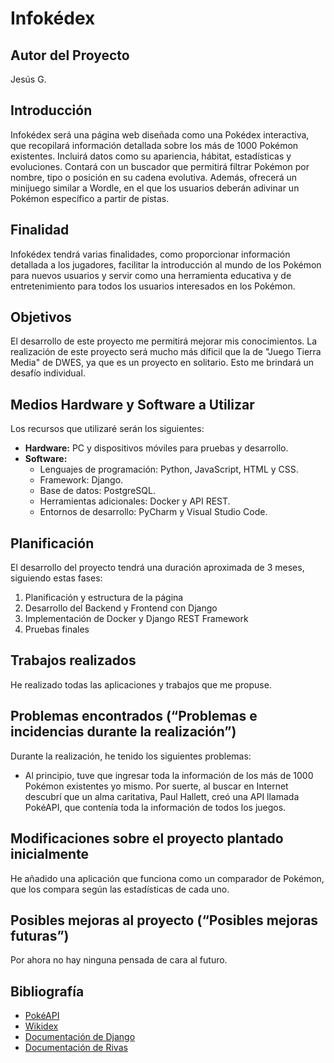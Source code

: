 # Infokédex

## Autor del Proyecto
Jesús G.

## Introducción
Infokédex será una página web diseñada como una Pokédex interactiva, 
que recopilará información detallada sobre los más de 1000 Pokémon existentes. 
Incluirá datos como su apariencia, hábitat, estadísticas y evoluciones. 
Contará con un buscador que permitirá filtrar Pokémon por nombre, tipo o 
posición en su cadena evolutiva. Además, ofrecerá un minijuego similar a Wordle, 
en el que los usuarios deberán adivinar un Pokémon específico a partir de pistas.

## Finalidad
Infokédex tendrá varias finalidades, como proporcionar información 
detallada a los jugadores, facilitar la introducción al mundo de los 
Pokémon para nuevos usuarios y servir como una herramienta educativa y 
de entretenimiento para todos los usuarios interesados en los Pokémon.

## Objetivos
El desarrollo de este proyecto me permitirá mejorar mis conocimientos. 
La realización de este proyecto será mucho más díficil que la de 
"Juego Tierra Media" de DWES, ya que es un proyecto en solitario. 
Esto me brindará un desafío individual.

## Medios Hardware y Software a Utilizar
Los recursos que utilizaré serán los siguientes:
- **Hardware:** PC y dispositivos móviles para pruebas y desarrollo.
- **Software:**
  - Lenguajes de programación: Python, JavaScript, HTML y CSS.
  - Framework: Django.
  - Base de datos: PostgreSQL.
  - Herramientas adicionales: Docker y API REST.
  - Entornos de desarrollo: PyCharm y Visual Studio Code.

## Planificación
El desarrollo del proyecto tendrá una duración aproximada de 3 meses, 
siguiendo estas fases:
1. Planificación y estructura de la página
2. Desarrollo del Backend y Frontend con Django
3. Implementación de Docker y Django REST Framework
4. Pruebas finales

## Trabajos realizados
He realizado todas las aplicaciones y trabajos que me propuse.

## Problemas encontrados (“Problemas e incidencias durante la realización”)
Durante la realización, he tenido los siguientes problemas:
- Al principio, tuve que ingresar toda la información de los más de 1000 Pokémon existentes yo mismo.
Por suerte, al buscar en Internet descubrí que un alma caritativa, Paul Hallett, creó una API llamada PokéAPI, que contenía toda la información de todos los juegos.

## Modificaciones sobre el proyecto plantado inicialmente
He añadido una aplicación que funciona como un comparador de Pokémon, que 
los compara según las estadísticas de cada uno.

## Posibles mejoras al proyecto (“Posibles mejoras futuras”)
Por ahora no hay ninguna pensada de cara al futuro.

## Bibliografía
- [PokéAPI](https://pokeapi.co/)
- [Wikidex](https://www.wikidex.net/wiki/WikiDex)
- [Documentación de Django](https://docs.djangoproject.com/en/5.2/)
- [Documentación de Rivas](https://elproferivas.github.io/dwes/)
